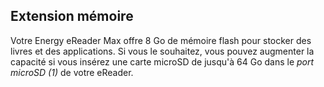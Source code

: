 ## Extension mémoire

Votre Energy eReader Max offre 8 Go de mémoire flash pour stocker des livres et des applications. Si vous le souhaitez, vous pouvez augmenter la capacité si vous insérez une carte microSD de jusqu'à 64 Go dans le *port microSD (1)* de votre eReader.
